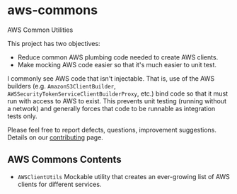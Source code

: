 # aws-commons
AWS Common Utilities

This project has two objectives:
* Reduce common AWS plumbing code needed to create AWS clients.
* Make mocking AWS code easier so that it's much easier to unit test.

I commonly see AWS code that isn't injectable. That is, use of the AWS builders (e.g. `AmazonS3ClientBuilder`, 
`AWSSecurityTokenServiceClientBuilderProxy`, etc.) bind code so that it must run with access to AWS to exist.
This prevents unit testing (running without a network) and generally forces that code to be runnable as integration 
tests only.

Please feel free to report defects, questions, improvement suggestions. Details on our [contributing](CONTRIBUTING.md) page.

## AWS Commons Contents
* `AWSClientUtils`   Mockable utility that creates an ever-growing list of AWS clients for different services.
